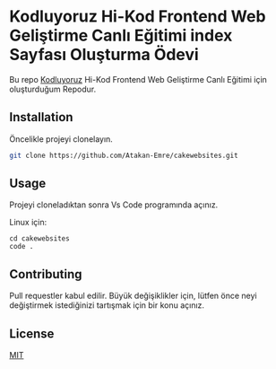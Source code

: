 # Kodluyoruz Hi-Kod Frontend Web Geliştirme Canlı Eğitimi index Sayfası Oluşturma Ödevi

Bu repo [Kodluyoruz](https://www.kodluyoruz.org) Hi-Kod Frontend Web Geliştirme Canlı Eğitimi için oluşturduğum Repodur.

## Installation

Öncelikle projeyi clonelayın. 

```bash
git clone https://github.com/Atakan-Emre/cakewebsites.git
```

## Usage

Projeyi cloneladıktan sonra Vs Code programında açınız.

Linux için:
```linux
cd cakewebsites
code .
```

## Contributing
Pull requestler kabul edilir. Büyük değişiklikler için, lütfen önce neyi değiştirmek istediğinizi tartışmak için bir konu açınız.


## License
[MIT](https://choosealicense.com/licenses/mit/)
